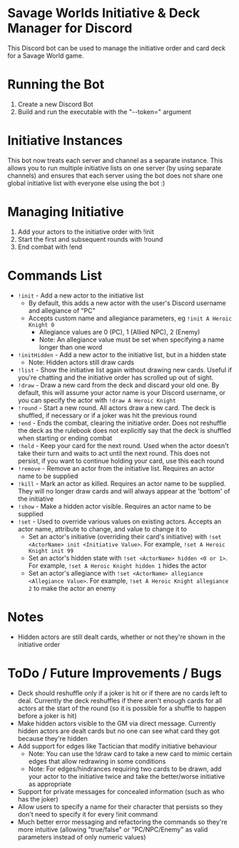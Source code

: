 
# Savage Worlds Initiative & Deck Manager for Discord
This Discord bot can be used to manage the initiative order and card deck for a Savage World game.

# Running the Bot
1. Create a new Discord Bot
2. Build and run the executable with the "--token=<DiscordBotToken>" argument

# Initiative Instances
This bot now treats each server and channel as a separate instance. This allows you to run multiple initiative lists on one server (by using separate channels) and ensures that each server using the bot does not share one global initiative list with everyone else using the bot :)

# Managing Initiative
1. Add your actors to the initiative order with !init
2. Start the first and subsequent rounds with !round
3. End combat with !end

# Commands List

 - `!init` - Add a new actor to the initiative list
	 - By default, this adds a new actor with the user's Discord username and allegiance of "PC"
	 - Accepts custom name and allegiance parameters, eg `!init A Heroic Knight 0`
		 - Allegiance values are 0 (PC), 1 (Allied NPC), 2 (Enemy)
		 - Note: An allegiance value must be set when specifying a name longer than one word
 - `!initHidden` - Add a new actor to the initiative list, but in a hidden state
	 - Note: Hidden actors still draw cards
 - `!list` - Show the initiative list again without drawing new cards. Useful if you're chatting and the initiative order has scrolled up out of sight.
 - `!draw` - Draw a new card from the deck and discard your old one. By default, this will assume your actor name is your Discord username, or you can specify the actor with `!draw A Heroic Knight`
 - `!round` - Start a new round. All actors draw a new card. The deck is shuffled, if necessary or if a joker was hit the previous round
 - `!end` - Ends the combat, clearing the initiative order. Does not reshuffle the deck as the rulebook does not explicitly say that the deck is shuffled when starting or ending combat
 - `!hold` - Keep your card for the next round. Used when the actor doesn't take their turn and waits to act until the next round. This does not persist, if you want to continue holding your card, use this each round
 - `!remove` - Remove an actor from the initiative list. Requires an actor name to be supplied
 - `!kill` - Mark an actor as killed. Requires an actor name to be supplied. They will no longer draw cards and will always appear at the 'bottom' of the initiative
 - `!show` - Make a hidden actor visible. Requires an actor name to be supplied
 - `!set` - Used to override various values on existing actors. Accepts an actor name, attribute to change, and value to change it to
	 - Set an actor's initiative (overriding their card's initiative) with `!set <ActorName> init <Initiative Value>`. For example, `!set A Heroic Knight init 99`
	 - Set an actor's hidden state with `!set <ActorName> hidden <0 or 1>`. For example, `!set A Heroic Knight hidden 1` hides the actor
	 - Set an actor's allegiance with `!set <ActorName> allegiance <Allegiance Value>`. For example, `!set A Heroic Knight allegiance 2` to make the actor an enemy


# Notes

 - Hidden actors are still dealt cards, whether or not they're shown in the initiative order

# ToDo / Future Improvements / Bugs

 - Deck should reshuffle only if a joker is hit or if there are no cards left to deal. Currently the deck reshuffles if there aren't enough cards for all actors at the start of the round (so it is possible for a shuffle to happen before a joker is hit)
 - Make hidden actors visible to the GM via direct message. Currently hidden actors are dealt cards but no one can see what card they got because they're hidden
 - Add support for edges like Tactician that modify initiative behaviour
	 - Note: You can use the !draw card to take a new card to mimic certain edges that allow redrawing in some conditions
	 - Note: For edges/hindrances requiring two cards to be drawn, add your actor to the initiative twice and take the better/worse initiative as appropriate
 - Support for private messages for concealed information (such as who has the joker)
 - Allow users to specify a name for their character that persists so they don't need to specify it for every !init command
 - Much better error messaging and refactoring the commands so they're more intuitive (allowing "true/false" or "PC/NPC/Enemy" as valid parameters instead of only numeric values)
